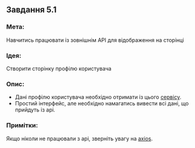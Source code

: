 ## Завдання 5.1

### Мета:
Навчитись працювати із зовнішнім API для відображення на сторінці

### Ідея:
Створити сторінку профілю користувача

### Опис:
- Дані профілю користувача необхідно отримати із цього [сервісу](https://randomuser.me/).
- Простий інтерфейс, але необхідно намагатись вивести всі дані, що прийдуть із api.

### Примітки:
Якщо ніколи не працювали з api, зверніть увагу на [axios](https://www.npmjs.com/package/axios).
